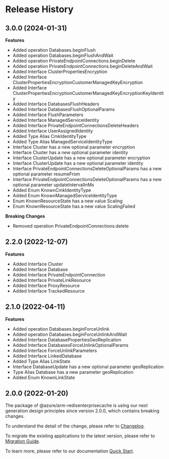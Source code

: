 # Release History
    
## 3.0.0 (2024-01-31)
    
**Features**

  - Added operation Databases.beginFlush
  - Added operation Databases.beginFlushAndWait
  - Added operation PrivateEndpointConnections.beginDelete
  - Added operation PrivateEndpointConnections.beginDeleteAndWait
  - Added Interface ClusterPropertiesEncryption
  - Added Interface ClusterPropertiesEncryptionCustomerManagedKeyEncryption
  - Added Interface ClusterPropertiesEncryptionCustomerManagedKeyEncryptionKeyIdentity
  - Added Interface DatabasesFlushHeaders
  - Added Interface DatabasesFlushOptionalParams
  - Added Interface FlushParameters
  - Added Interface ManagedServiceIdentity
  - Added Interface PrivateEndpointConnectionsDeleteHeaders
  - Added Interface UserAssignedIdentity
  - Added Type Alias CmkIdentityType
  - Added Type Alias ManagedServiceIdentityType
  - Interface Cluster has a new optional parameter encryption
  - Interface Cluster has a new optional parameter identity
  - Interface ClusterUpdate has a new optional parameter encryption
  - Interface ClusterUpdate has a new optional parameter identity
  - Interface PrivateEndpointConnectionsDeleteOptionalParams has a new optional parameter resumeFrom
  - Interface PrivateEndpointConnectionsDeleteOptionalParams has a new optional parameter updateIntervalInMs
  - Added Enum KnownCmkIdentityType
  - Added Enum KnownManagedServiceIdentityType
  - Enum KnownResourceState has a new value Scaling
  - Enum KnownResourceState has a new value ScalingFailed

**Breaking Changes**

  - Removed operation PrivateEndpointConnections.delete
    
    
## 2.2.0 (2022-12-07)
    
**Features**

  - Added Interface Cluster
  - Added Interface Database
  - Added Interface PrivateEndpointConnection
  - Added Interface PrivateLinkResource
  - Added Interface ProxyResource
  - Added Interface TrackedResource
    
    
## 2.1.0 (2022-04-11)
    
**Features**

  - Added operation Databases.beginForceUnlink
  - Added operation Databases.beginForceUnlinkAndWait
  - Added Interface DatabasePropertiesGeoReplication
  - Added Interface DatabasesForceUnlinkOptionalParams
  - Added Interface ForceUnlinkParameters
  - Added Interface LinkedDatabase
  - Added Type Alias LinkState
  - Interface DatabaseUpdate has a new optional parameter geoReplication
  - Type Alias Database has a new parameter geoReplication
  - Added Enum KnownLinkState
    
    
## 2.0.0 (2022-01-20)

The package of @azure/arm-redisenterprisecache is using our next generation design principles since version 2.0.0, which contains breaking changes.

To understand the detail of the change, please refer to [Changelog](https://aka.ms/js-track2-changelog).

To migrate the existing applications to the latest version, please refer to [Migration Guide](https://aka.ms/js-track2-migration-guide).

To learn more, please refer to our documentation [Quick Start](https://aka.ms/azsdk/js/mgmt/quickstart ).
